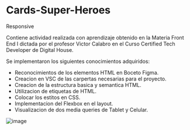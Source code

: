 # Cards-Super-Heroes
Responsive

Contiene actividad realizada con aprendizaje obtenido en la Materia Front End I dictada por el profesor Victor Calabro en el Curso Certified Tech Developer de Digital House.

Se implementaron los siguientes conocimientos adquiridos:

- Reconocimientos de los elementos HTML en Boceto Figma.
- Creacion en VSC de las carpertas necesarias para el proyecto.
- Creacion de la estructura basica y semantica HTML.
- Utilizacion de etiquetas de HTML.
- Colocar los estitos en CSS.
- Implementacion del Flexbox en el layout.
- Visualizacion de dos media queries de Tablet y Celular.

![image](https://user-images.githubusercontent.com/116467058/211621418-5ff81720-e1bc-44ad-998c-3a99c1f75d7b.png)


